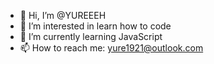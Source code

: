- 👋 Hi, I’m @YUREEEH
- 👀 I’m interested in learn how to code
- 🌱 I’m currently learning JavaScript
- 📫 How to reach me: yure1921@outlook.com

<!---
YUREEEH/YUREEEH is a ✨ special ✨ repository because its `README.md` (this file) appears on your GitHub profile.
You can click the Preview link to take a look at your changes.
--->
